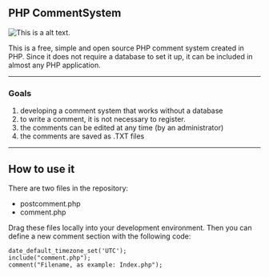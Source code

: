 ## PHP CommentSystem
![This is a alt text.](https://www.bilder-upload.eu/upload/5df096-1598814753.jpg)

This is a free, simple and open source PHP comment system created in PHP. Since it does not require a database to set it up, it can be included in almost any PHP application.

---

### Goals

1. developing a comment system that works without a database
2. to write a comment, it is not necessary to register.
3. the comments can be edited at any time (by an administrator)
4. the comments are saved as .TXT files
---

## How to use it

There are two files in the repository:

* postcomment.php 
* comment.php

Drag these files locally into your development environment. Then you can define a new comment section with the following code:

<pre><code>date_default_timezone_set('UTC');
include("comment.php");
comment("Filename, as example: Index.php");
</code></pre>
